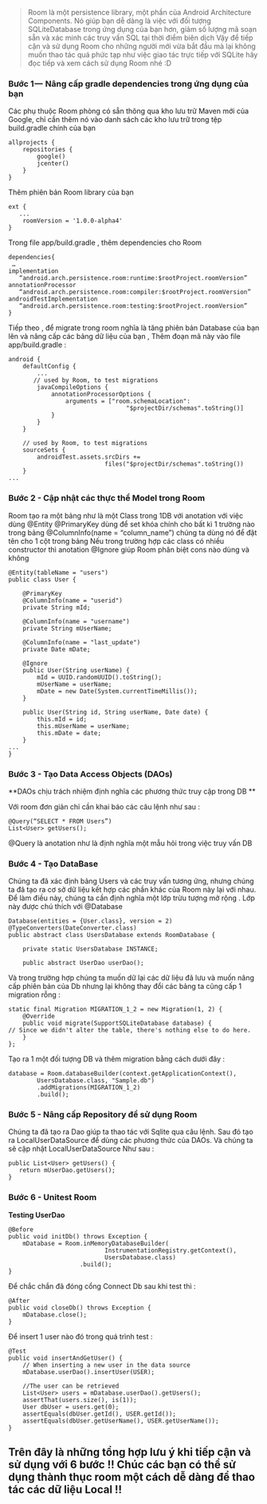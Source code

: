 > Room là một persistence library, một phần của Android Architecture Components. Nó giúp bạn dễ dàng là việc với đối tượng SQLiteDatabase trong ứng dụng của bạn hơn,  giảm số lượng mã soạn sẵn và xác minh các truy vấn SQL tại thời điểm biên dịch
> Vậy để tiếp cận và sử dụng Room cho những người mới vừa bắt đầu mà lại không muốn thao tác quá phức tạp như việc giao tác trực tiếp với SQLite hãy đọc tiếp và xem cách sử dụng Room nhé  :D
### Bước 1 —  Nâng cấp gradle dependencies trong ứng dụng của bạn
Các phụ thuộc Room phòng có sẵn thông qua kho lưu trữ Maven mới của Google, chỉ cần thêm nó vào danh sách các kho lưu trữ trong tệp build.gradle chính của bạn
```
allprojects {
    repositories {
        google()
        jcenter()
    }
}
```
Thêm phiên bản Room library của bạn
```
ext {
   ... 
    roomVersion = '1.0.0-alpha4'
}
```
Trong file  app/build.gradle , thêm dependencies cho Room
```
dependencies{
 …
implementation        
   “android.arch.persistence.room:runtime:$rootProject.roomVersion”
annotationProcessor 
   “android.arch.persistence.room:compiler:$rootProject.roomVersion”
androidTestImplementation 
   “android.arch.persistence.room:testing:$rootProject.roomVersion”
}
```
Tiếp theo , để migrate trong room nghĩa là tăng phiên bản Database của bạn lên và nâng cấp các bảng dữ liệu của bạn , Thêm đoạn mã này vào file app/build.gradle :
```
android {
    defaultConfig {
        ...
       // used by Room, to test migrations
        javaCompileOptions {
            annotationProcessorOptions {
                arguments = ["room.schemaLocation": 
                                 "$projectDir/schemas".toString()]
            }
        }
    }

    // used by Room, to test migrations
    sourceSets {
        androidTest.assets.srcDirs += 
                           files("$projectDir/schemas".toString())
    }
...
```
###  Bước 2 - Cập nhật các thực thể Model trong Room 
Room tạo ra một bảng như là một Class trong 1DB với anotation với việc dùng  @Entity 
@PrimaryKey dùng để set khóa chính cho bất kì 1 trường nào trong bảng 
@ColumnInfo(name = “column_name”) chúng ta dùng nó để đặt tên cho 1 cột trong bảng 
Nếu trong trường hợp các class có nhiều constructor thì anotation @Ignore giúp Room phân biệt cons nào dùng và không 
```
@Entity(tableName = "users")
public class User {

    @PrimaryKey
    @ColumnInfo(name = "userid")
    private String mId;

    @ColumnInfo(name = "username")
    private String mUserName;

    @ColumnInfo(name = "last_update")
    private Date mDate;

    @Ignore
    public User(String userName) {
        mId = UUID.randomUUID().toString();
        mUserName = userName;
        mDate = new Date(System.currentTimeMillis());
    }

    public User(String id, String userName, Date date) {
        this.mId = id;
        this.mUserName = userName;
        this.mDate = date;
    }
...
}
```
### Bước 3 - Tạo Data Access Objects (DAOs)
**DAOs chịu trách nhiệm định nghĩa các phương thức truy cập trong DB **

Với room đơn giản chỉ cần khai báo các câu lệnh như sau : 
```
@Query(“SELECT * FROM Users”)
List<User> getUsers();
```
@Query là anotation như là định nghĩa một mẫu hỏi trong việc truy vấn DB
### Bước 4 - Tạo DataBase 
Chúng ta đã xác định bảng Users và các truy vấn tương ứng, nhưng chúng ta đã tạo ra cơ sở dữ liệu kết hợp các phần khác của Room này lại với nhau. Để làm điều này, chúng ta cần định nghĩa một lớp trừu tượng mở rộng . Lớp này được chú thích với @Database
```
Database(entities = {User.class}, version = 2)
@TypeConverters(DateConverter.class)
public abstract class UsersDatabase extends RoomDatabase {

    private static UsersDatabase INSTANCE;

    public abstract UserDao userDao();
```
Và trong trường hợp chúng ta muốn dữ lại các dữ liệu đã lưu và muốn nâng cấp phiên bản của Db nhưng lại không thay đổi các bảng ta cũng cấp 1 migration rỗng  :
```
static final Migration MIGRATION_1_2 = new Migration(1, 2) {
    @Override
    public void migrate(SupportSQLiteDatabase database) {
// Since we didn't alter the table, there's nothing else to do here.
    }
};
```
Tạo ra 1 một đối tượng DB và thêm migration bằng cách dưới đây :
```
database = Room.databaseBuilder(context.getApplicationContext(),
        UsersDatabase.class, "Sample.db")
        .addMigrations(MIGRATION_1_2)
        .build();
```
### Bước 5 - Nâng cấp Repository để sử dụng Room
Chúng ta đã tạo ra Dao giúp ta thao tác với Sqlite qua câu lệnh. Sau đó tạo ra LocalUserDataSource để dùng các phương thức của DAOs. Và chúng ta sẽ cập nhật LocalUserDataSource Như sau :
```
public List<User> getUsers() {
   return mUserDao.getUsers();
}
```
### Bước 6 - Unitest Room 
**Testing UserDao**

```
@Before
public void initDb() throws Exception {
    mDatabase = Room.inMemoryDatabaseBuilder(
                           InstrumentationRegistry.getContext(),
                           UsersDatabase.class)
                    .build();
}
```
Để chắc chắn đã đóng cổng Connect Db sau khi test thì :
```
@After
public void closeDb() throws Exception {
    mDatabase.close();
}
```
Để insert 1 user nào đó trong quá trình test :
```
@Test
public void insertAndGetUser() {
    // When inserting a new user in the data source
    mDatabase.userDao().insertUser(USER);

    //The user can be retrieved
    List<User> users = mDatabase.userDao().getUsers();
    assertThat(users.size(), is(1));
    User dbUser = users.get(0);
    assertEquals(dbUser.getId(), USER.getId());
    assertEquals(dbUser.getUserName(), USER.getUserName());
}
```
## Trên đây là những tổng hợp lưu ý khi tiếp cận và sử dụng với 6 bước !! Chúc các bạn có thể sử dụng thành thục room một cách dễ dàng để thao tác các dữ liệu Local !!